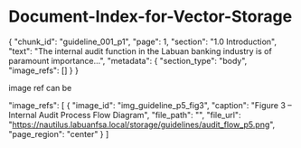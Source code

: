 # Document-Index-for-Vector-Storage

{
  "chunk_id": "guideline_001_p1",
  "page": 1,
  "section": "1.0 Introduction",
  "text": "The internal audit function in the Labuan banking industry is of paramount importance...",
  "metadata": {
    "section_type": "body",
    "image_refs": []
  }
}


image ref can be

"image_refs": [
  {
    "image_id": "img_guideline_p5_fig3",
    "caption": "Figure 3 – Internal Audit Process Flow Diagram",
    "file_path": "<path>",
    "file_url": "https://nautilus.labuanfsa.local/storage/guidelines/audit_flow_p5.png",
    "page_region": "center"
  }
]

